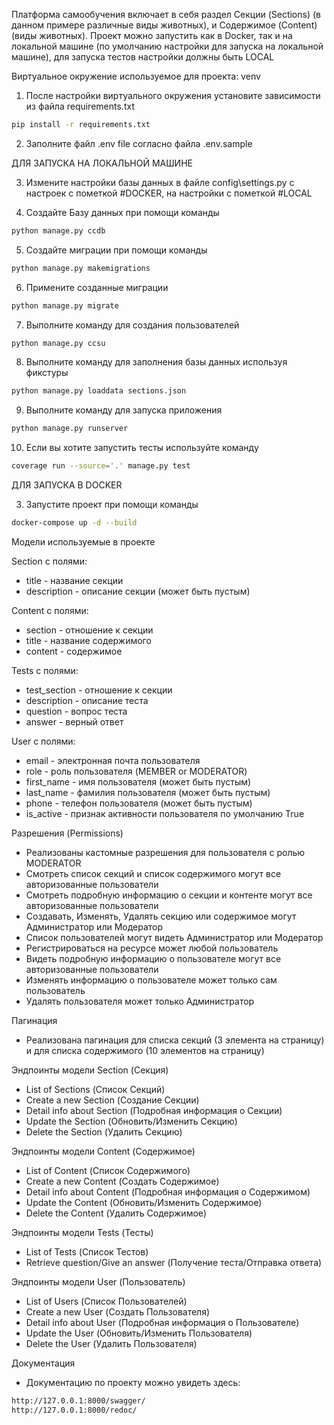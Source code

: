 Платформа самообучения включает в себя раздел Секции (Sections) (в данном примере различные виды животных), и
Содержимое (Content) (виды животных). Проект можно запустить как в Docker, так и на локальной машине (по умолчанию
настройки для запуска на локальной машине), для запуска тестов настройки должны быть LOCAL

Виртуальное окружение используемое для проекта: venv

1) После настройки виртуального окружения установите зависимости из файла requirements.txt

```bash
pip install -r requirements.txt
```

2) Заполните файл .env file согласно файла .env.sample

ДЛЯ ЗАПУСКА НА ЛОКАЛЬНОЙ МАШИНЕ

3) Измените настройки базы данных в файле config\settings.py с настроек с пометкой #DOCKER, на настройки с пометкой
   #LOCAL

4) Создайте Базу данных при помощи команды

```bash
python manage.py ccdb
```

5) Создайте миграции при помощи команды

```bash
python manage.py makemigrations
```

6) Примените созданные миграции

```bash
python manage.py migrate
```

7) Выполните команду для создания пользователей

```bash
python manage.py ccsu
```

8) Выполните команду для заполнения базы данных используя фикстуры

```bash
python manage.py loaddata sections.json
```

9) Выполните команду для запуска приложения

```bash
python manage.py runserver
```

10) Если вы хотите запустить тесты используйте команду
```bash
coverage run --source='.' manage.py test 
```

ДЛЯ ЗАПУСКА В DOCKER

3) Запустите проект при помощи команды

```bash
docker-compose up -d --build
```

Модели используемые в проекте

Section с полями:

- title - название секции
- description - описание секции (может быть пустым)

Content с полями:

- section - отношение к секции
- title - название содержимого
- content - содержимое

Tests с полями:

- test_section - отношение к секции
- description - описание теста
- question - вопрос теста
- answer - верный ответ

User с полями:

- email - электронная почта пользователя
- role - роль пользователя (MEMBER or MODERATOR)
- first_name - имя пользователя (может быть пустым)
- last_name - фамилия пользователя (может быть пустым)
- phone - телефон пользователя (может быть пустым)
- is_active - признак активности пользователя по умолчанию True

Разрешения (Permissions)

- Реализованы кастомные разрешения для пользователя с ролью MODERATOR
- Смотреть список секций и список содержимого могут все авторизованные пользователи
- Смотреть подробную информацию о секции и контенте могут все авторизованные пользователи
- Создавать, Изменять, Удалять секцию или содержимое могут Администратор или Модератор
- Список пользователей могут видеть Администратор или Модератор
- Регистрироваться на ресурсе может любой пользователь
- Видеть подробную информацию о пользователе могут все авторизованные пользователи
- Изменять информацию о пользователе может только сам пользователь
- Удалять пользователя может только Администратор

Пагинация

- Реализована пагинация для списка секций (3 элемента на страницу) и для списка содержимого (10 элементов на страницу)

Эндпоинты модели Section (Секция)

- List of Sections (Список Секций)
- Create a new Section (Создание Секции)
- Detail info about Section (Подробная информация о Секции)
- Update the Section (Обновить/Изменить Секцию)
- Delete the Section (Удалить Секцию)

Эндпоинты модели Content (Содержимое)

- List of Сontent (Список Содержимого)
- Create a new Сontent (Создать Содержимое)
- Detail info about Сontent (Подробная информация о Содержимом)
- Update the Сontent (Обновить/Изменить Содержимое)
- Delete the Сontent (Удалить Содержимое)

Эндпоинты модели Tests (Тесты)

- List of Tests (Список Тестов)
- Retrieve question/Give an answer (Получение теста/Отправка ответа)

Эндпоинты модели User (Пользователь)

- List of Users (Список Пользователей)
- Create a new User (Создать Пользователя)
- Detail info about User (Подробная информация о Пользователе)
- Update the User (Обновить/Изменить Пользователя)
- Delete the User (Удалить Пользователя)

Документация

- Документацию по проекту можно увидеть здесь:

```bash
http://127.0.0.1:8000/swagger/
http://127.0.0.1:8000/redoc/
```